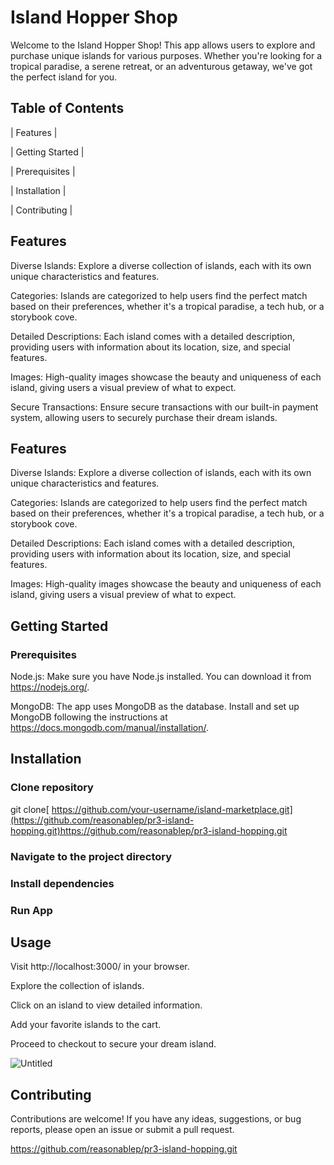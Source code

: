   # Island Hopper Shop

   Welcome to the Island Hopper Shop! This app allows users to explore and purchase unique islands for various purposes. Whether you're looking for a tropical paradise, a serene retreat, or an adventurous getaway, we've got the perfect island for you.

   ## Table of Contents

  | Features      | 

  | Getting Started | 
  
  | Prerequisites | 
  
  | Installation  | 
  
  | Contributing  | 

  ## Features
  
Diverse Islands: Explore a diverse collection of islands, each with its own unique characteristics and features.

Categories: Islands are categorized to help users find the perfect match based on their preferences, whether it's a tropical paradise, a tech hub, or a storybook cove.

Detailed Descriptions: Each island comes with a detailed description, providing users with information about its location, size, and special features.

Images: High-quality images showcase the beauty and uniqueness of each island, giving users a visual preview of what to expect.

Secure Transactions: Ensure secure transactions with our built-in payment system, allowing users to securely purchase their dream islands.


  ## Features

Diverse Islands: Explore a diverse collection of islands, each with its own unique characteristics and features.

Categories: Islands are categorized to help users find the perfect match based on their preferences, whether it's a tropical paradise, a tech hub, or a storybook cove.

Detailed Descriptions: Each island comes with a detailed description, providing users with information about its location, size, and special features.

Images: High-quality images showcase the beauty and uniqueness of each island, giving users a visual preview of what to expect.


  ## Getting Started

  ### Prerequisites

Node.js: Make sure you have Node.js installed. You can download it from https://nodejs.org/.

MongoDB: The app uses MongoDB as the database. Install and set up MongoDB following the instructions at https://docs.mongodb.com/manual/installation/.


 ## Installation

 ### Clone repository
 git clone[ https://github.com/your-username/island-marketplace.git](https://github.com/reasonablep/pr3-island-hopping.git)https://github.com/reasonablep/pr3-island-hopping.git
 ### Navigate to the project directory
 ### Install dependencies 
 ### Run App

 ## Usage
Visit http://localhost:3000/ in your browser.

Explore the collection of islands.

Click on an island to view detailed information.

Add your favorite islands to the cart.

Proceed to checkout to secure your dream island.
 

 
![Untitled](https://github.com/reasonablep/pr3-island-hopping/assets/134885111/2ad731b1-179a-4ab2-a018-cc1c2c500ab8)

 ## Contributing
 
Contributions are welcome! If you have any ideas, suggestions, or bug reports, please open an issue or submit a pull request.

https://github.com/reasonablep/pr3-island-hopping.git





  
